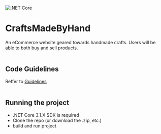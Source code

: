 ![.NET Core](https://github.com/Alphadrake86/CraftsMadeByHand/workflows/.NET%20Core/badge.svg)

# CraftsMadeByHand
An eCommerce website geared towards handmade crafts. Users will be able to both buy and sell products. <br><br>

## Code Guidelines
Reffer to [Guidelines](CodingGuidelines.md)
<br><br>
## Running the project
- .NET Core 3.1.X SDK is required
- Clone the repo (or download the .zip, etc.)
- build and run project
